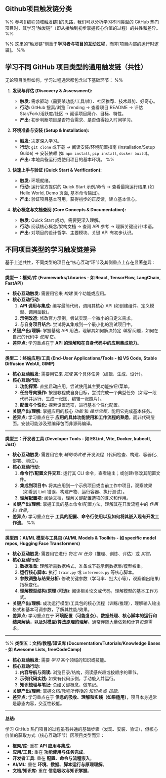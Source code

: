 ## Github项目触发链分类
%% 参考[[编程领域触发链]]的思路，我们可以分析学习不同类型的 GitHub 热门项目时，其学习“触发链”（即从接触到初步掌握核心价值的过程）的共性和差异。 %%

%% 这里的“触发链”侧重于**学习者与项目的互动过程**，而非[项目内部的运行时逻辑]。 %%

## 学习不同 GitHub 项目类型的通用触发链（共性）

无论项目类型如何，学习过程通常都包含以下基础环节：
%% 
1.  **发现与评估 (Discovery & Assessment):**
    *   **触发:** 需求驱动（需要某功能/工具/库）、社区推荐、技术趋势、好奇心。
    *   **行动:** GitHub 搜索/浏览 Trending → 查看项目 README → 评估 Star/Fork/活跃度/社区 → 阅读项目简介、目标、特性。
    *   **产出:** 初步判断项目是否符合需求、是否值得投入时间学习。

2.  **环境准备与安装 (Setup & Installation):**
    *   **触发:** 决定深入学习。
    *   **行动:** `git clone` 或下载 → 阅读安装/环境配置指南 (Installation/Setup Guide) → 安装依赖 (如 `npm install`, `pip install`, `docker build`)。
    *   **产出:** 本地具备运行或使用项目的基本环境。
 %%
3.  **快速上手与验证 (Quick Start & Verification):**
    *   **触发:** 环境就绪。
    *   **行动:** 运行官方提供的 Quick Start 示例/命令 → 查看最简运行结果 (如 Hello World, Demo 页面, 基本命令输出)。
    *   **产出:** 验证项目基本可用，获得初步的正反馈，建立基本信心。

4.  **核心概念与文档查阅 (Core Concepts & Documentation):**
    *   **触发:** Quick Start 成功，需要更深入理解。
    *   **行动:** 阅读核心概念/架构文档 → 查阅 API 参考 → 理解关键设计/术语。
    *   **产出:** 对项目的设计哲学、主要模块、关键 API 有初步认识。

## 不同项目类型的学习触发链差异

基于上述共性，不同类型的项目在“核心互动”环节及其侧重点上存在显著差异：

---

**类型一：框架/库 (Frameworks/Libraries - 如 React, TensorFlow, LangChain, FastAPI)**

*   **核心互动触发:** 需要用它来 *构建* 某个功能或应用。
*   **核心互动行动:**
    1.  **API 调用与集成:** 编写最简代码，调用其核心 API (如创建组件、定义模型、调用函数)。
    2.  **示例改造:** 修改官方示例，尝试实现一个微小的自定义需求。
    3.  **与自身项目结合:** 尝试将其集成到一个最小化的测试项目中。
*   **关键产出/理解:** 掌握基础 API 用法，理解其如何解决特定 *编程* 问题，如何在自己的代码中 *使用* 它。
*   **差异点:** 学习重点在于 **API 的理解和在自身代码中的应用集成能力**。

---

**类型二：终端应用/工具 (End-User Applications/Tools - 如 VS Code, Stable Diffusion WebUI, GIMP)**

*   **核心互动触发:** 需要用它来 *完成* 某个具体任务（编辑、生成、设计）。
*   **核心互动行动:**
    1.  **功能探索:** 直接启动应用，尝试使用其主要功能按钮/菜单。
    2.  **任务导向操作:** 按照教程或自身目标，尝试完成一个典型任务（如写一段代码并运行、生成一张图、编辑一张照片）。
    3.  **配置与个性化:** 探索设置选项，进行基本个性化配置。
*   **关键产出/理解:** 掌握应用的核心 *功能* 和 *操作流程*，能用它完成基本任务。
*   **差异点:** 学习重点在于 **应用的具体功能使用和工作流程的熟悉**，而非代码层面。安装可能涉及预编译包而非源码编译。

---

**类型三：开发者工具 (Developer Tools - 如 ESLint, Vite, Docker, kubectl, Jest)**

*   **核心互动触发:** 需要用它来 *辅助或改进* 开发流程（代码检查、构建、容器化、部署、测试）。
*   **核心互动行动:**
    1.  **命令行/配置文件交互:** 运行其 CLI 命令，查看输出；或创建/修改其配置文件。
    2.  **集成到项目中:** 将其应用到一个示例项目或当前工作中项目，观察效果（如看到 Lint 错误、构建产物、运行容器、执行测试）。
    3.  **理解配置项:** 阅读文档，理解关键配置选项的含义和作用。
*   **关键产出/理解:** 掌握工具的基本命令/配置方法，理解其在开发流程中的 *作用* 和 *效果*。
*   **差异点:** 学习重点在于 **工具的配置、命令行使用以及如何将其嵌入现有开发工作流**。
%%
---

**类型四：AI/ML 模型与工具包 (AI/ML Models & Toolkits - 如 specific model repos, Hugging Face Transformers)**

*   **核心互动触发:** 需要用它进行 *特定 AI 任务*（推理、训练、评估）或 *实验*。
*   **核心互动行动:**
    1.  **数据准备:** 理解所需数据格式，准备或下载示例数据集/模型权重。
    2.  **运行核心脚本:** 执行 `train.py` 或 `inference.py` 等核心脚本。
    3.  **参数调整与结果分析:** 修改关键参数（学习率、批大小等），观察输出结果/指标变化。
    4.  **理解模型结构/原理 (可选):** 阅读相关论文或代码，理解模型的基本工作方式。
*   **关键产出/理解:** 成功运行模型/工具包的核心流程（训练/推理），理解输入输出格式和基本可调参数，了解其性能/效果。
*   **差异点:** 学习重点在于 **环境配置（可能复杂）、数据处理、核心脚本的运行和结果解读，以及对模型/算法原理的理解**。通常伴随大量依赖和计算资源需求。

---
%%
**类型五：文档/教程/知识库 (Documentation/Tutorials/Knowledge Bases - 如 Awesome Lists, freeCodeCamp)**

*   **核心互动触发:** 需要 *学习* 某个领域的知识或技能。
*   **核心互动行动:**
    1.  **内容导航与阅读:** 浏览目录/结构，阅读感兴趣或按顺序的章节。
    2.  **示例代码实践:** 如果有代码示例，手动敲入并运行。
    3.  **知识梳理与笔记:** 总结关键概念，做笔记。
*   **关键产出/理解:** 掌握文档/教程所传授的 *知识点* 或 *技能*。
*   **差异点:** 学习重点在于 **信息的吸收、理解和实践（如果适用）**，项目本身通常是静态内容，交互性较低。

---

**总结:**

学习 GitHub 热门项目的过程虽有共通的基础步骤（发现、安装、验证），但核心价值的获取方式（核心互动环节）因项目类型而异：
*   **框架/库:** 重在 **API 应用与集成**。
*   **应用/工具:** 重在 **功能使用与任务完成**。
*   **开发者工具:** 重在 **配置、命令与流程嵌入**。
*   **AI/ML:** 重在 **环境、数据、脚本运行与原理理解**。
*   **文档/知识库:** 重在 **信息吸收与知识掌握**。

